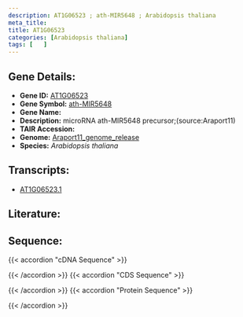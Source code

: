 ```yaml
---
description: AT1G06523 ; ath-MIR5648 ; Arabidopsis thaliana
meta_title:
title: AT1G06523
categories: [Arabidopsis thaliana]
tags: [   ]
---
```


## Gene Details:
- **Gene ID:** [AT1G06523](https://www.arabidopsis.org/locus?name=AT1G06523)
- **Gene Symbol:** <u>ath-MIR5648</u>
- **Gene Name:** 
- **Description:**   microRNA ath-MIR5648 precursor;(source:Araport11)
- **TAIR Accession:** 
- **Genome:** [Araport11_genome_release](https://www.arabidopsis.org/download/list?dir=Genes%2FAraport11_genome_release)
- **Species:** *Arabidopsis thaliana*

## Transcripts:
   -  [AT1G06523.1](https://www.arabidopsis.org/gene?name=AT1G06523.1)
## Literature:
## Sequence:
{{< accordion "cDNA Sequence" >}}

{{< /accordion >}}
{{< accordion "CDS Sequence" >}}

{{< /accordion >}}
{{< accordion "Protein Sequence" >}}

{{< /accordion >}}
